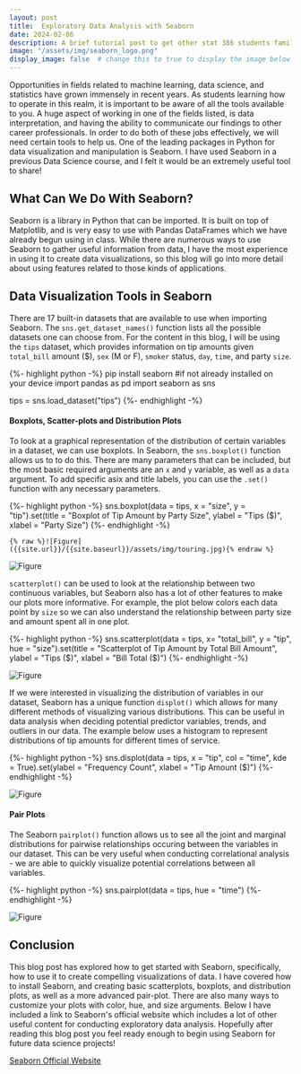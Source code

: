 ```yaml
---
layout: post
title:  Exploratory Data Analysis with Seaborn
date: 2024-02-06
description: A brief tutorial post to get other stat 386 students familiar with using Seaborn  as a data visualization tool.    
image: "/assets/img/seaborn_logo.png"
display_image: false  # change this to true to display the image below the banner 
---
```


<p class="intro"><span class="dropcap">O</span>pportunities  in fields related to machine learning, data science, and statistics have grown immensely in recent years. As students learning how to operate in this realm, it is important to be aware of all the tools available to you. A huge aspect of working in one of the fields listed, is data interpretation, and having the ability to communicate our findings to other career professionals. In order to do both of these jobs effectively, we will need certain tools to help us. One of the leading packages in Python for data visualization and manipulation is Seaborn. I have used Seaborn in a previous Data Science course, and I felt it would be an extremely useful tool to share!</p>


## What Can We Do With Seaborn?
Seaborn is a library in Python that can be imported. It is built on top of Matplotlib, and is very easy to use with Pandas DataFrames which we have already begun using in class. While there are numerous ways to use Seaborn to gather useful information from data, I have the most experience in using it to create data visualizations, so this blog will go into more detail about using features related to those kinds of applications. 

## Data Visualization Tools in Seaborn
There are 17 built-in datasets that are available to use when importing Seaborn. The `sns.get_dataset_names()` function lists all the possible datasets one can choose from. For the content in this blog, I will be using the `tips` dataset, which provides information on tip amounts given `total_bill` amount ($), `sex` (M or F), `smoker` status, `day`, `time`, and party `size`. 

{%- highlight python -%}
pip install seaborn #if not already installed on your device
import pandas as pd
import seaborn as sns

tips = sns.load_dataset("tips")
{%- endhighlight -%}

#### Boxplots, Scatter-plots and Distribution Plots
To look at a graphical representation of the distribution of certain variables in a dataset, we can use boxplots. In Seaborn, the `sns.boxplot()` function allows us to to do this. There are many parameters that can be included, but the most basic required arguments are an `x` and `y` variable, as well as a `data` argument. To add specific asix and title labels, you can use the `.set()` function with any necessary parameters. 

{%- highlight python -%}
sns.boxplot(data = tips, 
            x = "size", 
            y = "tip").set(title = "Boxplot of Tip Amount by Party Size", 
                            ylabel = "Tips ($)", 
                            xlabel = "Party Size")
{%- endhighlight -%}

```
{% raw %}![Figure]({{site.url}}/{{site.baseurl}}/assets/img/touring.jpg){% endraw %}
```
![Figure]({{site.url}}/{{site.baseurl}}/assets/img/seaborn_boxplot.png)


`scatterplot()` can be used to look at the relationship between two continuous variables, but Seaborn also has a lot of other features to make our plots more informative. For example, the plot below colors each data point by `size` so we can also understand the relationship between party size and amount spent all in one plot. 

{%- highlight python -%}
sns.scatterplot(data = tips, 
                x= "total_bill", 
                y = "tip", 
                hue = "size").set(title = "Scatterplot of Tip Amount by Total Bill Amount", 
                                ylabel = "Tips ($)", 
                                xlabel = "Bill Total ($)")
{%- endhighlight -%}

![Figure]({{site.url}}/{{site.baseurl}}/assets/img/seaborn_scatter.png)

If we were interested in visualizing the distribution of variables in our dataset, Seaborn has a unique function `displot()` which allows for many different methods of visualizing various distributions. This can be useful in data analysis when deciding potential predictor variables, trends, and outliers in our data. The example below uses a histogram to represent distributions of tip amounts for different times of service. 

{%- highlight python -%}
sns.displot(data = tips, 
            x = "tip", 
            col = "time", 
            kde = True).set(ylabel = "Frequency Count", 
                            xlabel = "Tip Amount ($)")
{%- endhighlight -%}

![Figure]({{site.url}}/{{site.baseurl}}/assets/img/seaborn_displot.png)

#### Pair Plots
The Seaborn `pairplot()` function allows us to see all the joint and marginal distributions for pairwise relationships occuring between the variables in our dataset. This can be very useful when conducting correlational analysis - we are able to quickly visualize potential correlations between all variables. 

{%- highlight python -%}
sns.pairplot(data = tips, hue = "time")
{%- endhighlight -%}

![Figure]({{site.url}}/{{site.baseurl}}/assets/img/seaborn_pairplot.png)

## Conclusion
This blog post has explored how to get started with Seaborn, specifically, how to use it to create compelling visualizations of data. I have covered how to install Seaborn, and creating basic scatterplots, boxplots, and distribution plots, as well as a more advanced pair-plot. There are also many ways to customize your plots with color, hue, and size arguments. Below I have included a link to Seaborn's official website which includes a lot of other useful content for conducting exploratory data analysis. Hopefully after reading this blog post you feel ready enough to begin using Seaborn for future data science projects!

[Seaborn Official Website](https://seaborn.pydata.org/index.html)

